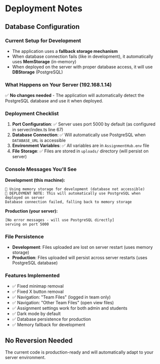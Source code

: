 # Deployment Notes

## Database Configuration

### Current Setup for Development
- The application uses a **fallback storage mechanism**
- When database connection fails (like in development), it automatically uses **MemStorage** (in-memory)
- When deployed on the server with proper database access, it will use **DBStorage** (PostgreSQL)

### What Happens on Your Server (192.168.1.14)
✅ **No changes needed** - The application will automatically detect the PostgreSQL database and use it when deployed.

### Deployment Checklist
1. **Port Configuration**: ✅ Server uses port 5000 by default (as configured in server/index.ts line 67)
2. **Database Connection**: ✅ Will automatically use PostgreSQL when `DATABASE_URL` is accessible
3. **Environment Variables**: ✅ All variables are in `AssignmentHub.env` file
4. **File Storage**: ✅ Files are stored in `uploads/` directory (will persist on server)

### Console Messages You'll See

**Development (this machine):**
```
🔄 Using memory storage for development (database not accessible)
📝 DEPLOYMENT NOTE: This will automatically use PostgreSQL when deployed on server
Database connection failed, falling back to memory storage
```

**Production (your server):**
```
[No error messages - will use PostgreSQL directly]
serving on port 5000
```

### File Persistence
- **Development**: Files uploaded are lost on server restart (uses memory storage)
- **Production**: Files uploaded will persist across server restarts (uses PostgreSQL database)

### Features Implemented
- ✅ Fixed minimap removal
- ✅ Fixed X button removal  
- ✅ Navigation: "Team Files" (logged in team only)
- ✅ Navigation: "Other Team Files" (open view files)
- ✅ Assignment settings work for both admin and students
- ✅ Dark mode by default
- ✅ Database persistence for production
- ✅ Memory fallback for development

## No Reversion Needed
The current code is production-ready and will automatically adapt to your server environment.